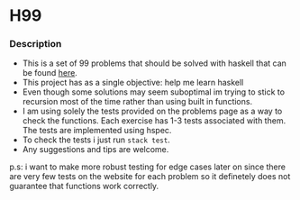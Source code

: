 # H99

### Description

- This is a set of 99 problems that should be solved with haskell that can be found [here](http://wiki.haskell.org/H-99:_Ninety-Nine_Haskell_Problems).
- This project has as a single objective: help me learn haskell
- Even though some solutions may seem suboptimal im trying to stick to recursion most of the time rather than using built in functions.
- I am using solely the tests provided on the problems page as a way to check the functions. Each exercise has 1-3 tests associated with them. The tests are implemented using hspec.
- To check the tests i just run `stack test`.
- Any suggestions and tips are welcome.

p.s: i want to make more robust testing for edge cases later on since there are very few tests on the website for each problem so it definetely does not guarantee that functions work correctly.
